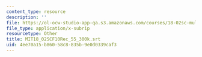 ```yaml
---
content_type: resource
description: ''
file: https://ol-ocw-studio-app-qa.s3.amazonaws.com/courses/18-02sc-multivariable-calculus-fall-2010/4ee70a15b86058c8835b9e0d0339caf3_MIT18_02SCF10Rec_55_300k.vtt
file_type: application/x-subrip
resourcetype: Other
title: MIT18_02SCF10Rec_55_300k.srt
uid: 4ee70a15-b860-58c8-835b-9e0d0339caf3
---
```

